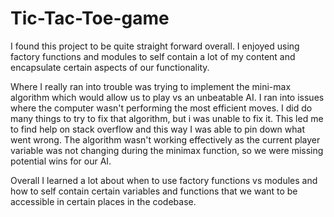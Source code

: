 # Tic-Tac-Toe-game

I found this project to be quite straight forward overall. I enjoyed using factory functions and modules to self contain a lot of my content and encapsulate certain aspects of our functionality.

Where I really ran into trouble was trying to implement the mini-max algorithm which would allow us to play vs an unbeatable AI. I ran into issues where the computer wasn't performing the most efficient moves. I did do many things to try to fix that algorithm, but i was unable to fix it. This led me to find help on stack overflow and this way I was able to pin down what went wrong. The algorithm wasn't working effectively as the current player variable was not changing during the minimax function, so we were missing potential wins for our AI.

Overall I learned a lot about when to use factory functions vs modules and how to self contain certain variables and functions that we want to be accessible in certain places in the codebase.
